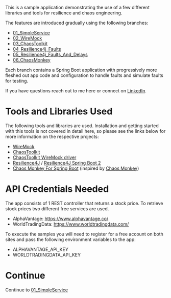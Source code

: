 This is a sample application demonstrating the use of a few different libraries and tools for resilience and chaos engineering.

The features are introduced gradually using the following branches:

* [01_SimpleService](../../tree/01_Simple_Service)
* [02_WireMock](../../tree/02_WireMock)
* [03_ChaosToolkit](../../tree/03_ChaosToolkit)
* [04_Resilience4j_Faults](../../tree/04_Resilience4j_Faults)
* [05_Resilience4j_Faults_And_Delays](../../tree/05_Resilience4j_Faults_And_Delays)
* [06_ChaosMonkey](../../tree/06_ChaosMonkey)

Each branch contains a Spring Boot application with progressively more fleshed out app code and configuration to handle faults and simulate faults for testing.

If you have questions reach out to me here or connect on [LinkedIn](https://www.linkedin.com/in/ericwyles/).

# Tools and Libraries Used

The following tools and libraries are used. Installation and getting started with this tools is not covered in detail here, so please see the links below for more information on the respective projects:
* [WireMock](http://wiremock.org/)
* [ChaosToolkit](https://chaostoolkit.org/)
* [ChaosToolkit WireMock driver](https://docs.chaostoolkit.org/drivers/wiremock/)
* [Resilience4J](https://github.com/resilience4j/resilience4j) / [Resilience4J Spring Boot 2](https://github.com/resilience4j/resilience4j-spring-boot2-demo)
* [Chaos Monkey For Spring Boot](https://codecentric.github.io/chaos-monkey-spring-boot/) (inspired by [Chaos Monkey](https://github.com/Netflix/SimianArmy/wiki/Chaos-Monkey))


# API Credentials Needed

The app consists of 1 REST controller that returns a stock price. To retrieve stock prices two different free services are used.

* AlphaVantage: https://www.alphavantage.co/
* WorldTradingData: https://www.worldtradingdata.com/

To execute the samples you will need to register for a free account on both sites and pass the following environment variables to the app:
* ALPHAVANTAGE_API_KEY
* WORLDTRADINGDATA_API_KEY


# Continue
Continue to [01_SimpleService](../../tree/01_Simple_Service)



